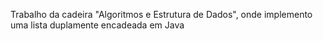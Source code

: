 Trabalho da cadeira "Algoritmos e Estrutura de Dados", onde implemento uma lista duplamente encadeada em Java

